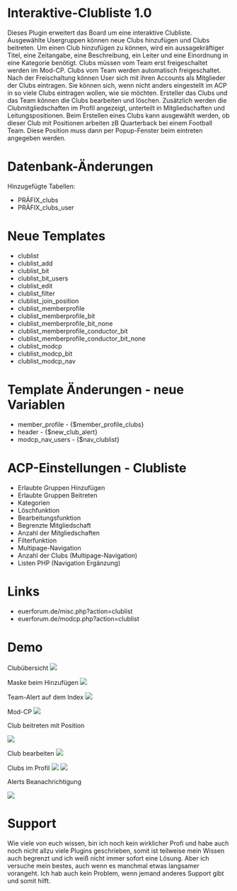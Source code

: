# Interaktive-Clubliste 1.0
Dieses Plugin erweitert das Board um eine interaktive Clubliste. Ausgewählte Usergruppen können neue Clubs hinzufügen und Clubs beitreten. Um einen Club hinzufügen zu können, wird ein aussagekräftiger Titel, eine Zeitangabe, eine Beschreibung, ein Leiter und eine Einordnung in eine Kategorie benötigt. Clubs müssen vom Team erst freigeschaltet werden im Mod-CP. Clubs vom Team werden automatisch freigeschaltet. Nach der Freischaltung können User sich mit ihren Accounts als Mitglieder der Clubs eintragen. Sie können sich, wenn nicht anders eingestellt im ACP in so viele Clubs eintragen wollen, wie sie möchten. Ersteller das Clubs und das Team können die Clubs bearbeiten und löschen. Zusätzlich werden die Clubmitgliedschaften im Profil angezeigt, unterteilt in Mitgliedschaften und Leitungspositionen.
Beim Erstellen eines Clubs kann ausgewählt werden, ob dieser Club mit Positionen arbeiten zB Quarterback bei einem Football Team. Diese Position muss dann per Popup-Fenster beim eintreten angegeben werden. 

# Datenbank-Änderungen
Hinzugefügte Tabellen:
- PRÄFIX_clubs
- PRÄFIX_clubs_user

# Neue Templates
- clublist	
- clublist_add	
- clublist_bit	
- clublist_bit_users	
- clublist_edit	
- clublist_filter	
- clublist_join_position	
- clublist_memberprofile	
- clublist_memberprofile_bit	
- clublist_memberprofile_bit_none	
- clublist_memberprofile_conductor_bit	
- clublist_memberprofile_conductor_bit_none	
- clublist_modcp	
- clublist_modcp_bit	
- clublist_modcp_nav

# Template Änderungen - neue Variablen
- member_profile - {$member_profile_clubs}
- header - {$new_club_alert}
- modcp_nav_users - {$nav_clublist}

# ACP-Einstellungen - Clubliste
- Erlaubte Gruppen Hinzufügen
- Erlaubte Gruppen Beitreten
- Kategorien
- Löschfunktion
- Bearbeitungsfunktion
- Begrenzte Mitgliedschaft
- Anzahl der Mitgliedschaften
- Filterfunktion
- Multipage-Navigation
- Anzahl der Clubs (Multipage-Navigation)
- Listen PHP (Navigation Ergänzung)

# Links
- euerforum.de/misc.php?action=clublist
- euerforum.de/modcp.php?action=clublist

# Demo
Clubübersicht
  <img src="https://www.bilder-hochladen.net/files/big/m4bn-8x-511a.png" />
  
Maske beim Hinzufügen
  <img src="https://www.bilder-hochladen.net/files/big/m4bn-8y-39e1.png" />
  
Team-Alert auf dem Index
  <img src="https://www.bilder-hochladen.net/files/m4bn-90-bb70.png" />
  
Mod-CP
  <img src="https://www.bilder-hochladen.net/files/big/m4bn-93-dcdb.png" />
  
Club beitreten mit Position

  <img src="https://www.bilder-hochladen.net/files/m4bn-92-5a1d.png" />
  
Club bearbeiten
  <img src="https://www.bilder-hochladen.net/files/big/m4bn-91-f756.png" />
  
Clubs im Profil
  <img src="https://www.bilder-hochladen.net/files/m4bn-94-09ac.png" />
  <img src="https://www.bilder-hochladen.net/files/m4bn-95-57d1.png" />

Alerts Beanachrichtigung

  <img src="https://www.bilder-hochladen.net/files/m4bn-8w-d2ec.png" />

# Support
Wie viele von euch wissen, bin ich noch kein wirklicher Profi und habe auch noch nicht allzu viele Plugins geschrieben, somit ist teilweise mein Wissen auch begrenzt und ich weiß nicht immer sofort eine Lösung. 
Aber ich versuche mein bestes, auch wenn es manchmal etwas langsamer vorangeht. Ich hab auch kein Problem, wenn jemand anderes Support gibt und somit hilft.
